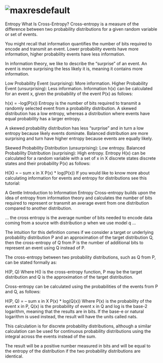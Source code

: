 
# ![maxresdefault](https://github.com/Richifa/Entropy/assets/67483410/e8a9014e-fd54-4c0f-b53c-9759ee1d02e7)
Entropy
What Is Cross-Entropy?
Cross-entropy is a measure of the difference between two probability distributions for a given random variable or set of events.

You might recall that information quantifies the number of bits required to encode and transmit an event. Lower probability events have more information, higher probability events have less information.

In information theory, we like to describe the “surprise” of an event. An event is more surprising the less likely it is, meaning it contains more information.

Low Probability Event (surprising): More information.
Higher Probability Event (unsurprising): Less information.
Information h(x) can be calculated for an event x, given the probability of the event P(x) as follows:

h(x) = -log(P(x))
Entropy is the number of bits required to transmit a randomly selected event from a probability distribution. A skewed distribution has a low entropy, whereas a distribution where events have equal probability has a larger entropy.

A skewed probability distribution has less “surprise” and in turn a low entropy because likely events dominate. Balanced distribution are more surprising and turn have higher entropy because events are equally likely.

Skewed Probability Distribution (unsurprising): Low entropy.
Balanced Probability Distribution (surprising): High entropy.
Entropy H(x) can be calculated for a random variable with a set of x in X discrete states discrete states and their probability P(x) as follows:

H(X) = – sum x in X P(x) * log(P(x))
If you would like to know more about calculating information for events and entropy for distributions see this tutorial:

A Gentle Introduction to Information Entropy
Cross-entropy builds upon the idea of entropy from information theory and calculates the number of bits required to represent or transmit an average event from one distribution compared to another distribution.

… the cross entropy is the average number of bits needed to encode data coming from a source with distribution p when we use model q …



The intuition for this definition comes if we consider a target or underlying probability distribution P and an approximation of the target distribution Q, then the cross-entropy of Q from P is the number of additional bits to represent an event using Q instead of P.

The cross-entropy between two probability distributions, such as Q from P, can be stated formally as:

H(P, Q)
Where H() is the cross-entropy function, P may be the target distribution and Q is the approximation of the target distribution.

Cross-entropy can be calculated using the probabilities of the events from P and Q, as follows:

H(P, Q) = – sum x in X P(x) * log(Q(x))
Where P(x) is the probability of the event x in P, Q(x) is the probability of event x in Q and log is the base-2 logarithm, meaning that the results are in bits. If the base-e or natural logarithm is used instead, the result will have the units called nats.

This calculation is for discrete probability distributions, although a similar calculation can be used for continuous probability distributions using the integral across the events instead of the sum.

The result will be a positive number measured in bits and will be equal to the entropy of the distribution if the two probability distributions are identical.
